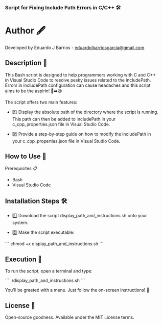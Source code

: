 ### Script for Fixing Include Path Errors in C/C++ 🛠️
# Author 🖋️
Developed by Eduardo J Barrios - eduardojbarriosgarcia@gmail.com

## Description 📝
This Bash script is designed to help programmers working with C and C++ in Visual Studio Code to resolve pesky issues related to the includePath. Errors in includePath configuration can cause headaches and this script aims to be the aspirin! 🤕➡️😃

The script offers two main features:

- 1️⃣ Display the absolute path of the directory where the script is running. This path can then be added to includePath in your c_cpp_properties.json file in Visual Studio Code.

- 2️⃣ Provide a step-by-step guide on how to modify the includePath in your c_cpp_properties.json file in Visual Studio Code.

## How to Use 🤔
Prerequisites 📋
- Bash
- Visual Studio Code 
## Installation Steps 🛠️
- 1️⃣ Download the script display_path_and_instructions.sh onto your system.

- 2️⃣ Make the script executable:


´´´
chmod +x display_path_and_instructions.sh
´´´
## Execution 🚀
To run the script, open a terminal and type:

´´´
./display_path_and_instructions.sh
´´´

You'll be greeted with a menu. Just follow the on-screen instructions! 📖

## License 📜
Open-source goodness. Available under the MIT License terms.
